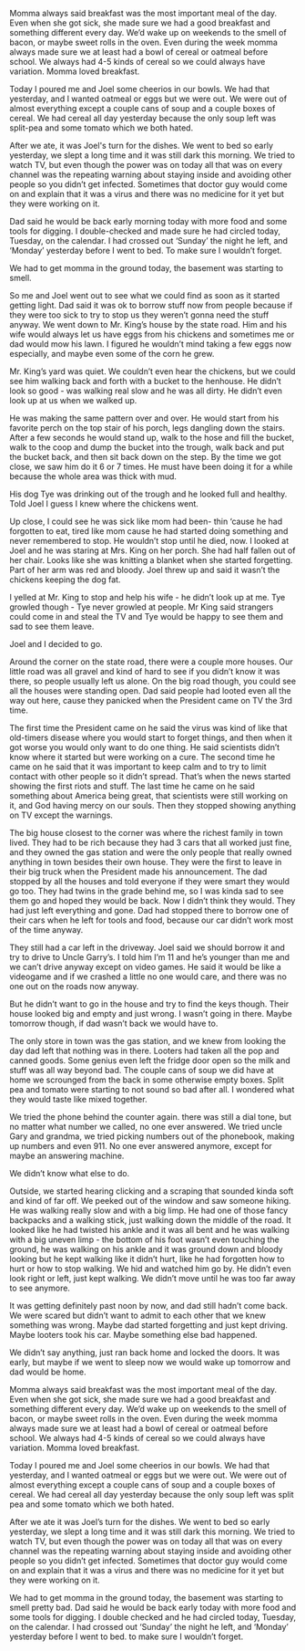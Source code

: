 Momma always said breakfast was the most important meal of the day.  Even when she got sick, she made sure we had a good breakfast and something different every day.  We’d wake up on weekends to the smell of bacon, or maybe sweet rolls in the oven.  Even during the week momma always made sure we at least had a bowl of cereal or oatmeal before school.  We always had 4-5 kinds of cereal so we could always have variation.  Momma loved breakfast.

Today I poured me and Joel some cheerios in our bowls.  We had that yesterday, and I wanted oatmeal or eggs but we were out.  We were out of almost everything except a couple cans of soup and a couple boxes of cereal.  We had cereal all day yesterday because the only soup left was split-pea and some tomato which we both hated.  

After we ate, it was Joel's turn for the dishes. We went to bed so early yesterday, we slept a long time and it was still dark this morning. We tried to watch TV, but even though the power was on today all that was on every channel was the repeating warning about staying inside and avoiding other people so you didn’t get infected.  Sometimes that doctor guy would come on and explain that it was a virus and there was no medicine for it yet but they were working on it.

Dad said he would be back early morning today with more food and some tools for digging.  I double-checked and made sure he had circled today, Tuesday, on the calendar.  I had crossed out ‘Sunday’ the night he left, and ‘Monday’ yesterday before I went to bed. To make sure I wouldn’t forget.

We had to get momma in the ground today, the basement was starting to smell.

So me and Joel went out to see what we could find as soon as it started getting light.  Dad said it was ok to borrow stuff now from people because if they were too sick to try to stop us they weren’t gonna need the stuff anyway.  We went down to Mr. King’s house by the state road.  Him and his wife would always let us have eggs from his chickens and sometimes me or dad would mow his lawn.  I figured he wouldn’t mind taking a few eggs now especially, and maybe even some of the corn he grew.

Mr. King’s yard was quiet.  We couldn’t even hear the chickens, but we could see him walking back and forth with a bucket to the henhouse.  He didn’t look so good -  was walking real slow and he was all dirty.  He didn’t even look up at us when we walked up.  

He was making the same pattern over and over.  He would start from his favorite perch on the top stair of his porch, legs dangling down the stairs. After a few seconds he would stand up, walk to the hose and fill the bucket, walk to the coop and dump the bucket into the trough, walk back and put the bucket back, and then sit back down on the step.  By the time we got close, we saw him do it 6 or 7 times.  He must have been doing it for a while because the whole area was thick with mud.  

His dog Tye was drinking out of the trough and he looked full and healthy.  Told Joel I guess I knew where the chickens went.

Up close, I could see he was sick like mom had been-  thin ‘cause he had forgotten to eat, tired like mom cause he had started doing something and never remembered to stop.  He wouldn’t stop until he died, now.  I looked at Joel and he was staring at Mrs. King on her porch.  She had half fallen out of her chair.  Looks like she was knitting a blanket when she started forgetting.  Part of her arm was red and bloody.  Joel threw up and said it wasn’t the chickens keeping the dog fat.  

I yelled at Mr. King to stop and help his wife - he didn’t look up at me.  Tye growled though - Tye never growled at people.  Mr King said strangers could come in and steal the TV and Tye would be happy to see them and sad to see them leave.  

Joel and I decided to go.

Around the corner on the state road, there were a couple more houses.  Our little road was all gravel and kind of hard to see if you didn’t know it was there, so people usually left us alone. On the big road though, you could see all the houses were standing open.  Dad said people had looted even all the way out here, cause they panicked when the President came on TV the 3rd time.

The first time the President came on he  said the virus was kind of like that old-timers disease where you would start to forget things, and  then when it got worse you would only want to do one thing.  He said scientists didn’t know where it started but were working on a cure.  The second time he came on he said that it was important to keep calm and to try to limit contact with other people so it didn’t spread.  That’s when the news started showing the first riots and stuff.  The last time he came on he said something about America being great, that scientists were still working on it, and God having mercy on our souls.  Then they stopped showing anything on TV except the warnings.

The big house closest to the corner was where the richest family in town lived.  They had to be rich because they had 3 cars that all worked just fine, and they owned the gas station and were the only people that really owned anything in town besides their own house.  They were the first to leave in their big truck when the President made his announcement.  The dad stopped by all the houses and told everyone if they were smart they would go too.  They had twins in the grade behind me, so I was kinda sad to see them go and hoped they would be back.  Now I didn’t think they would.  They had just left everything and gone.  Dad had stopped there to borrow one of their cars when he left for tools and food, because our car didn’t work most of the time anyway.

They still had a car left in the driveway.  Joel said we should borrow it and try to drive to Uncle Garry’s.  I told him I’m 11 and he’s younger than me and we can’t drive anyway except on video games.  He said it would be like a videogame and if we crashed a little no one would care, and there was no one out on the roads now anyway.  

But he didn’t want to go in the house and try to find the keys though.  Their house looked big and empty and just wrong.  I wasn’t going in there.  Maybe tomorrow though, if dad wasn’t back we would have to.

The only store in town was the gas station, and we knew from looking the day dad left  that nothing was in there.  Looters had taken all the pop and canned goods.  Some genius even left the fridge door open so the milk and stuff was all way beyond bad.  The couple cans of soup we did have at home we scrounged from the back in some otherwise empty boxes.  Split pea and tomato were starting to not sound so bad after all.  I wondered what they would taste like mixed together.

We tried the phone behind the counter again.  there was still a dial tone, but no matter what number we called, no one ever answered.  We tried uncle Gary and grandma, we tried picking numbers out of the phonebook, making up numbers and even 911.  No one ever answered anymore, except for maybe an answering machine.

We didn’t know what else to do.

Outside, we started hearing clicking and a scraping that sounded kinda soft and kind of far off.  We peeked out of the window and saw someone hiking.  He was walking really slow and with a big limp. He had one of those fancy backpacks and a walking stick, just walking down the middle of the road.  It looked like he had twisted his ankle and it was all bent and he was walking with a big uneven limp - the bottom of his foot wasn’t even touching the ground, he was walking on his ankle and it was ground down and bloody looking but he kept walking like it didn’t hurt, like he had forgotten how to hurt or how to stop walking.  We hid and watched him go by.  He didn’t even look right or left, just kept walking. We didn’t move until he was too far away to see anymore. 

It was getting definitely past noon by now, and dad still hadn’t come back.  We were scared but didn’t want to admit to each other that we knew something was wrong.  Maybe dad started forgetting and just kept driving.  Maybe looters took his car.  Maybe something else bad happened.

We didn’t say anything, just ran back home and locked the doors.  It was early, but maybe if we went to sleep now we would wake up tomorrow and dad would be home.

Momma always said breakfast was the most important meal of the day.  Even when she got sick, she made sure we had a good breakfast and something different every day.  We’d wake up on weekends to the smell of bacon, or maybe sweet rolls in the oven.  Even during the week momma always made sure we at least had a bowl of cereal or oatmeal before school.  We always had 4-5 kinds of cereal so we could always have variation.  Momma loved breakfast.

Today I poured me and Joel some cheerios in our bowls.  We had that yesterday, and I wanted oatmeal or eggs but we were out.  We were out of almost everything except a couple cans of soup and a couple boxes of cereal.  We had cereal all day yesterday because the only soup left was split pea and some tomato which we both hated.  

After we ate it was Joel’s turn for the dishes. We went to bed so early yesterday, we slept a long time and it was still dark this morning. We tried to watch TV, but even though the power was on today all that was on every channel was the repeating warning about staying inside and avoiding other people so you didn’t get infected.  Sometimes that doctor guy would come on and explain that it was a virus and there was no medicine for it yet but they were working on it.

We had to get momma in the ground today, the basement was starting to smell pretty bad.
Dad said he would be back early today with more food and some tools for digging.  I double checked and he had circled today, Tuesday, on the calendar.  I had crossed out ‘Sunday’ the night he left, and ‘Monday’ yesterday before I went to bed. to make sure I wouldn’t forget.